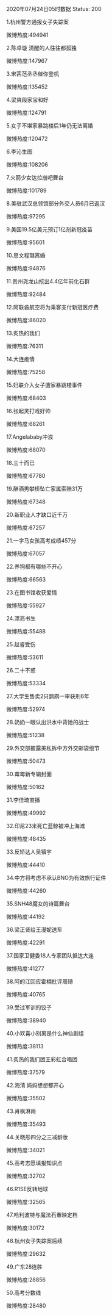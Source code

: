 2020年07月24日05时数据
Status: 200

1.杭州警方通报女子失踪案

微博热度:494941

2.陈卓璇 清醒的人往往都孤独

微博热度:147967

3.宋茜范丞丞催你登机

微博热度:135452

4.梁爽段家宝和好

微博热度:124791

5.女子不堪家暴跳楼后1年仍无法离婚

微博热度:120472

6.李沁生图

微博热度:108206

7.火箭少女达拉崩吧舞台

微博热度:101789

8.美驻武汉总领馆部分外交人员6月已返汉

微博热度:97295

9.美国19.5亿美元预订1亿剂新冠疫苗

微博热度:95601

10.思文程璐离婚

微博热度:94876

11.贵州尧龙山挖出4.4亿年前化石群

微博热度:92484

12.阿联酋航空将为乘客支付新冠医疗费

微博热度:86020

13.炙热的我们

微博热度:76311

14.大连疫情

微博热度:75258

15.妇联介入女子遭家暴跳楼事件

微博热度:68403

16.张起灵打戏好帅

微博热度:68261

17.Angelababy冲浪

微博热度:68070

18.三十而已

微博热度:67780

19.醉酒男攀桥坠亡家属索赔31万

微博热度:67348

20.新职业人才缺口近千万

微博热度:67257

21.一字马女孩高考成绩457分

微博热度:67057

22.养狗都有哪些不开心

微博热度:66563

23.在图书馆收获爱情

微博热度:55927

24.漂亮书生

微博热度:55488

25.赵睿受伤

微博热度:53611

26.二十不惑

微博热度:53334

27.大学生售卖2只鹦鹉一审获刑6年

微博热度:52974

28.奶奶一眼认出洪水中背她的战士

微博热度:51238

29.外交部披露美私拆中方外交邮袋细节

微博热度:50473

30.霉霉新专辑封面

微博热度:50162

31.李佳琦直播

微博热度:49992

32.印尼23米死亡蓝鲸被冲上海滩

微博热度:48435

33.反矫达人吴镇宇

微博热度:44410

34.中方将考虑不承认BNO为有效旅行证件

微博热度:44260

35.SNH48魔女的诗篇舞台

微博热度:44192

36.梁正贤给王漫妮送车

微博热度:42291

37.国家卫健委18人专家团队抵达大连

微博热度:41277

38.阿的江回应霍楠批评周琦

微博热度:40765

39.受过军训的饺子

微博热度:38940

40.小欢喜小别离是什么神仙剧组

微博热度:38113

41.炙热的我们团王彩虹合唱团

微博热度:37579

42.海清 妈妈想想都开心

微博热度:35502

43.肖枫淋雨

微博热度:35493

44.关晓彤四分之三减龄妆

微博热度:34021

45.高考志愿填报知识点

微博热度:32702

46.R1SE反转地球

微博热度:32565

47.哈利波特与魔法石重映定档

微博热度:30172

48.杭州女子失踪案后续

微博热度:29632

49.广东28连胜

微博热度:28856

50.高考分数线

微博热度:28480

